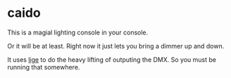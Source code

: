 # caido

This is a magial lighting console in your console.

Or it will be at least. Right now it just lets you bring a dimmer up and down.

It uses [lige](https://github.com/saulshanabrook/lige) to do the heavy lifting
of outputing the DMX. So you must be running that somewhere.
